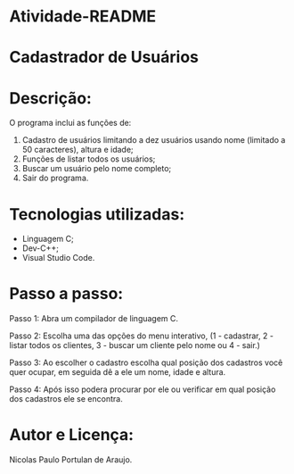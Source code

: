 # Atividade-README

# Cadastrador de Usuários

# Descrição:

O programa inclui as funções de: 
1. Cadastro de usuários limitando a dez usuários usando nome (limitado a 50 caracteres), altura e idade;
2. Funções de listar todos os usuários;
3. Buscar um usuário pelo nome completo;
4. Sair do programa.

# Tecnologias utilizadas: 
- Linguagem C; 
- Dev-C++;
- Visual Studio Code.

# Passo a passo: 

Passo 1: Abra um compilador de linguagem C.

Passo 2: Escolha uma das opções do menu interativo, (1 - cadastrar, 2 - listar todos os clientes, 3 - buscar um cliente pelo nome ou 4 - sair.)

Passo 3: Ao escolher o cadastro escolha qual posição dos cadastros você quer ocupar, em seguida dê a ele um nome, idade e altura.

Passo 4: Após isso podera procurar por ele ou verificar em qual posição dos cadastros ele se encontra.

# Autor e Licença:

Nicolas Paulo Portulan de Araujo.
